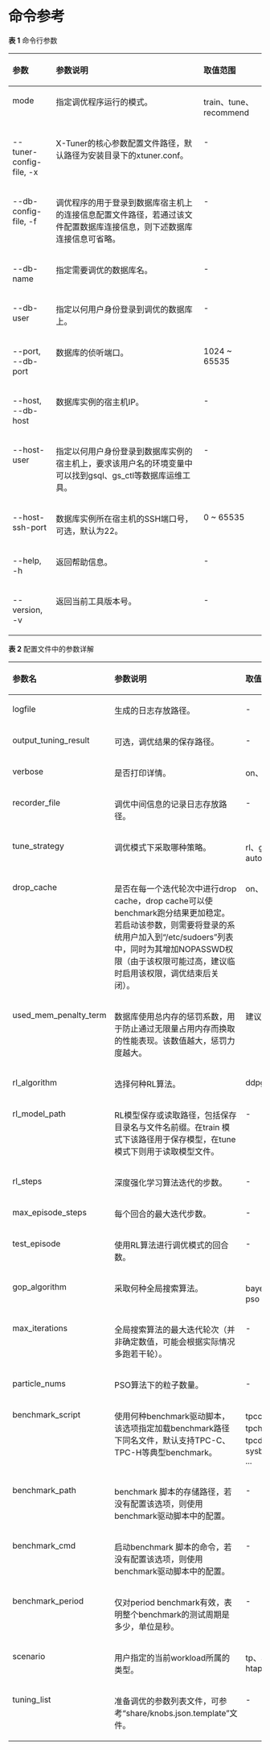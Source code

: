 # 命令参考<a name="ZH-CN_TOPIC_0000002259861206"></a>

**表 1**  命令行参数

<a name="zh-cn_topic_0000001714948909_zh-cn_topic_0283137279_table628178124515"></a>
<table><thead align="left"><tr id="zh-cn_topic_0000001714948909_zh-cn_topic_0283137279_row162968174512"><th class="cellrowborder" valign="top" width="17.18171817181718%" id="mcps1.2.4.1.1"><p id="zh-cn_topic_0000001714948909_zh-cn_topic_0283137279_p1129138144517"><a name="zh-cn_topic_0000001714948909_zh-cn_topic_0283137279_p1129138144517"></a><a name="zh-cn_topic_0000001714948909_zh-cn_topic_0283137279_p1129138144517"></a>参数</p>
</th>
<th class="cellrowborder" valign="top" width="58.33583358335833%" id="mcps1.2.4.1.2"><p id="zh-cn_topic_0000001714948909_zh-cn_topic_0283137279_p2029181454"><a name="zh-cn_topic_0000001714948909_zh-cn_topic_0283137279_p2029181454"></a><a name="zh-cn_topic_0000001714948909_zh-cn_topic_0283137279_p2029181454"></a>参数说明</p>
</th>
<th class="cellrowborder" valign="top" width="24.48244824482448%" id="mcps1.2.4.1.3"><p id="zh-cn_topic_0000001714948909_zh-cn_topic_0283137279_p6291382451"><a name="zh-cn_topic_0000001714948909_zh-cn_topic_0283137279_p6291382451"></a><a name="zh-cn_topic_0000001714948909_zh-cn_topic_0283137279_p6291382451"></a>取值范围</p>
</th>
</tr>
</thead>
<tbody><tr id="zh-cn_topic_0000001714948909_zh-cn_topic_0283137279_row162915844513"><td class="cellrowborder" valign="top" width="17.18171817181718%" headers="mcps1.2.4.1.1 "><p id="zh-cn_topic_0000001714948909_zh-cn_topic_0283137279_p132968134510"><a name="zh-cn_topic_0000001714948909_zh-cn_topic_0283137279_p132968134510"></a><a name="zh-cn_topic_0000001714948909_zh-cn_topic_0283137279_p132968134510"></a>mode</p>
</td>
<td class="cellrowborder" valign="top" width="58.33583358335833%" headers="mcps1.2.4.1.2 "><p id="zh-cn_topic_0000001714948909_zh-cn_topic_0283137279_p11295814511"><a name="zh-cn_topic_0000001714948909_zh-cn_topic_0283137279_p11295814511"></a><a name="zh-cn_topic_0000001714948909_zh-cn_topic_0283137279_p11295814511"></a>指定调优程序运行的模式。</p>
</td>
<td class="cellrowborder" valign="top" width="24.48244824482448%" headers="mcps1.2.4.1.3 "><p id="zh-cn_topic_0000001714948909_zh-cn_topic_0283137279_p02919804513"><a name="zh-cn_topic_0000001714948909_zh-cn_topic_0283137279_p02919804513"></a><a name="zh-cn_topic_0000001714948909_zh-cn_topic_0283137279_p02919804513"></a>train、tune、recommend</p>
</td>
</tr>
<tr id="zh-cn_topic_0000001714948909_row1949293216101"><td class="cellrowborder" valign="top" width="17.18171817181718%" headers="mcps1.2.4.1.1 "><p id="zh-cn_topic_0000001714948909_p57047404102"><a name="zh-cn_topic_0000001714948909_p57047404102"></a><a name="zh-cn_topic_0000001714948909_p57047404102"></a>--tuner-config-file, -x</p>
</td>
<td class="cellrowborder" valign="top" width="58.33583358335833%" headers="mcps1.2.4.1.2 "><p id="zh-cn_topic_0000001714948909_p19705240181019"><a name="zh-cn_topic_0000001714948909_p19705240181019"></a><a name="zh-cn_topic_0000001714948909_p19705240181019"></a>X-Tuner的核心参数配置文件路径，默认路径为安装目录下的xtuner.conf。</p>
</td>
<td class="cellrowborder" valign="top" width="24.48244824482448%" headers="mcps1.2.4.1.3 "><p id="zh-cn_topic_0000001714948909_p192324411812"><a name="zh-cn_topic_0000001714948909_p192324411812"></a><a name="zh-cn_topic_0000001714948909_p192324411812"></a>-</p>
</td>
</tr>
<tr id="zh-cn_topic_0000001714948909_zh-cn_topic_0283137279_row19291888452"><td class="cellrowborder" valign="top" width="17.18171817181718%" headers="mcps1.2.4.1.1 "><p id="zh-cn_topic_0000001714948909_zh-cn_topic_0283137279_p16296874513"><a name="zh-cn_topic_0000001714948909_zh-cn_topic_0283137279_p16296874513"></a><a name="zh-cn_topic_0000001714948909_zh-cn_topic_0283137279_p16296874513"></a>--db-config-file, -f</p>
</td>
<td class="cellrowborder" valign="top" width="58.33583358335833%" headers="mcps1.2.4.1.2 "><p id="zh-cn_topic_0000001714948909_zh-cn_topic_0283137279_p13297818451"><a name="zh-cn_topic_0000001714948909_zh-cn_topic_0283137279_p13297818451"></a><a name="zh-cn_topic_0000001714948909_zh-cn_topic_0283137279_p13297818451"></a>调优程序的用于登录到数据库宿主机上的连接信息配置文件路径，若通过该文件配置数据库连接信息，则下述数据库连接信息可省略。</p>
</td>
<td class="cellrowborder" valign="top" width="24.48244824482448%" headers="mcps1.2.4.1.3 "><p id="zh-cn_topic_0000001714948909_p322194491819"><a name="zh-cn_topic_0000001714948909_p322194491819"></a><a name="zh-cn_topic_0000001714948909_p322194491819"></a>-</p>
</td>
</tr>
<tr id="zh-cn_topic_0000001714948909_zh-cn_topic_0283137279_row18298818455"><td class="cellrowborder" valign="top" width="17.18171817181718%" headers="mcps1.2.4.1.1 "><p id="zh-cn_topic_0000001714948909_zh-cn_topic_0283137279_p82912864518"><a name="zh-cn_topic_0000001714948909_zh-cn_topic_0283137279_p82912864518"></a><a name="zh-cn_topic_0000001714948909_zh-cn_topic_0283137279_p82912864518"></a>--db-name</p>
</td>
<td class="cellrowborder" valign="top" width="58.33583358335833%" headers="mcps1.2.4.1.2 "><p id="zh-cn_topic_0000001714948909_zh-cn_topic_0283137279_p22917874513"><a name="zh-cn_topic_0000001714948909_zh-cn_topic_0283137279_p22917874513"></a><a name="zh-cn_topic_0000001714948909_zh-cn_topic_0283137279_p22917874513"></a>指定需要调优的数据库名。</p>
</td>
<td class="cellrowborder" valign="top" width="24.48244824482448%" headers="mcps1.2.4.1.3 "><p id="zh-cn_topic_0000001714948909_p92194419180"><a name="zh-cn_topic_0000001714948909_p92194419180"></a><a name="zh-cn_topic_0000001714948909_p92194419180"></a>-</p>
</td>
</tr>
<tr id="zh-cn_topic_0000001714948909_zh-cn_topic_0283137279_row9294819456"><td class="cellrowborder" valign="top" width="17.18171817181718%" headers="mcps1.2.4.1.1 "><p id="zh-cn_topic_0000001714948909_zh-cn_topic_0283137279_p1829118104514"><a name="zh-cn_topic_0000001714948909_zh-cn_topic_0283137279_p1829118104514"></a><a name="zh-cn_topic_0000001714948909_zh-cn_topic_0283137279_p1829118104514"></a>--db-user</p>
</td>
<td class="cellrowborder" valign="top" width="58.33583358335833%" headers="mcps1.2.4.1.2 "><p id="zh-cn_topic_0000001714948909_zh-cn_topic_0283137279_p1429208164510"><a name="zh-cn_topic_0000001714948909_zh-cn_topic_0283137279_p1429208164510"></a><a name="zh-cn_topic_0000001714948909_zh-cn_topic_0283137279_p1429208164510"></a>指定以何用户身份登录到调优的数据库上。</p>
</td>
<td class="cellrowborder" valign="top" width="24.48244824482448%" headers="mcps1.2.4.1.3 "><p id="zh-cn_topic_0000001714948909_p420154491810"><a name="zh-cn_topic_0000001714948909_p420154491810"></a><a name="zh-cn_topic_0000001714948909_p420154491810"></a>-</p>
</td>
</tr>
<tr id="zh-cn_topic_0000001714948909_zh-cn_topic_0283137279_row1020015014713"><td class="cellrowborder" valign="top" width="17.18171817181718%" headers="mcps1.2.4.1.1 "><p id="zh-cn_topic_0000001714948909_zh-cn_topic_0283137279_p42004013477"><a name="zh-cn_topic_0000001714948909_zh-cn_topic_0283137279_p42004013477"></a><a name="zh-cn_topic_0000001714948909_zh-cn_topic_0283137279_p42004013477"></a>--port, --db-port</p>
</td>
<td class="cellrowborder" valign="top" width="58.33583358335833%" headers="mcps1.2.4.1.2 "><p id="zh-cn_topic_0000001714948909_zh-cn_topic_0283137279_p1200160134715"><a name="zh-cn_topic_0000001714948909_zh-cn_topic_0283137279_p1200160134715"></a><a name="zh-cn_topic_0000001714948909_zh-cn_topic_0283137279_p1200160134715"></a>数据库的侦听端口。</p>
</td>
<td class="cellrowborder" valign="top" width="24.48244824482448%" headers="mcps1.2.4.1.3 "><p id="zh-cn_topic_0000001714948909_p1419744151813"><a name="zh-cn_topic_0000001714948909_p1419744151813"></a><a name="zh-cn_topic_0000001714948909_p1419744151813"></a>1024 ~ 65535</p>
</td>
</tr>
<tr id="zh-cn_topic_0000001714948909_zh-cn_topic_0283137279_row1836561411475"><td class="cellrowborder" valign="top" width="17.18171817181718%" headers="mcps1.2.4.1.1 "><p id="zh-cn_topic_0000001714948909_zh-cn_topic_0283137279_p7365314124713"><a name="zh-cn_topic_0000001714948909_zh-cn_topic_0283137279_p7365314124713"></a><a name="zh-cn_topic_0000001714948909_zh-cn_topic_0283137279_p7365314124713"></a>--host, --db-host</p>
</td>
<td class="cellrowborder" valign="top" width="58.33583358335833%" headers="mcps1.2.4.1.2 "><p id="zh-cn_topic_0000001714948909_zh-cn_topic_0283137279_p1236541444719"><a name="zh-cn_topic_0000001714948909_zh-cn_topic_0283137279_p1236541444719"></a><a name="zh-cn_topic_0000001714948909_zh-cn_topic_0283137279_p1236541444719"></a>数据库实例的宿主机IP。</p>
</td>
<td class="cellrowborder" valign="top" width="24.48244824482448%" headers="mcps1.2.4.1.3 "><p id="zh-cn_topic_0000001714948909_p19191442186"><a name="zh-cn_topic_0000001714948909_p19191442186"></a><a name="zh-cn_topic_0000001714948909_p19191442186"></a>-</p>
</td>
</tr>
<tr id="zh-cn_topic_0000001714948909_zh-cn_topic_0283137279_row1773402524719"><td class="cellrowborder" valign="top" width="17.18171817181718%" headers="mcps1.2.4.1.1 "><p id="zh-cn_topic_0000001714948909_zh-cn_topic_0283137279_p13734825204719"><a name="zh-cn_topic_0000001714948909_zh-cn_topic_0283137279_p13734825204719"></a><a name="zh-cn_topic_0000001714948909_zh-cn_topic_0283137279_p13734825204719"></a>--host-user</p>
</td>
<td class="cellrowborder" valign="top" width="58.33583358335833%" headers="mcps1.2.4.1.2 "><p id="zh-cn_topic_0000001714948909_zh-cn_topic_0283137279_p3734112544712"><a name="zh-cn_topic_0000001714948909_zh-cn_topic_0283137279_p3734112544712"></a><a name="zh-cn_topic_0000001714948909_zh-cn_topic_0283137279_p3734112544712"></a>指定以何用户身份登录到数据库实例的宿主机上，要求该用户名的环境变量中可以找到gsql、gs_ctl等数据库运维工具。</p>
</td>
<td class="cellrowborder" valign="top" width="24.48244824482448%" headers="mcps1.2.4.1.3 "><p id="zh-cn_topic_0000001714948909_p618154471812"><a name="zh-cn_topic_0000001714948909_p618154471812"></a><a name="zh-cn_topic_0000001714948909_p618154471812"></a>-</p>
</td>
</tr>
<tr id="zh-cn_topic_0000001714948909_zh-cn_topic_0283137279_row12794175884716"><td class="cellrowborder" valign="top" width="17.18171817181718%" headers="mcps1.2.4.1.1 "><p id="zh-cn_topic_0000001714948909_zh-cn_topic_0283137279_p1279485811475"><a name="zh-cn_topic_0000001714948909_zh-cn_topic_0283137279_p1279485811475"></a><a name="zh-cn_topic_0000001714948909_zh-cn_topic_0283137279_p1279485811475"></a>--host-ssh-port</p>
</td>
<td class="cellrowborder" valign="top" width="58.33583358335833%" headers="mcps1.2.4.1.2 "><p id="zh-cn_topic_0000001714948909_zh-cn_topic_0283137279_p779418589472"><a name="zh-cn_topic_0000001714948909_zh-cn_topic_0283137279_p779418589472"></a><a name="zh-cn_topic_0000001714948909_zh-cn_topic_0283137279_p779418589472"></a>数据库实例所在宿主机的SSH端口号，可选，默认为22。</p>
</td>
<td class="cellrowborder" valign="top" width="24.48244824482448%" headers="mcps1.2.4.1.3 "><p id="zh-cn_topic_0000001714948909_p15171344161817"><a name="zh-cn_topic_0000001714948909_p15171344161817"></a><a name="zh-cn_topic_0000001714948909_p15171344161817"></a>0 ~ 65535</p>
</td>
</tr>
<tr id="zh-cn_topic_0000001714948909_row124653514117"><td class="cellrowborder" valign="top" width="17.18171817181718%" headers="mcps1.2.4.1.1 "><p id="zh-cn_topic_0000001714948909_p16465651181116"><a name="zh-cn_topic_0000001714948909_p16465651181116"></a><a name="zh-cn_topic_0000001714948909_p16465651181116"></a>--help, -h</p>
</td>
<td class="cellrowborder" valign="top" width="58.33583358335833%" headers="mcps1.2.4.1.2 "><p id="zh-cn_topic_0000001714948909_p13466651121115"><a name="zh-cn_topic_0000001714948909_p13466651121115"></a><a name="zh-cn_topic_0000001714948909_p13466651121115"></a>返回帮助信息。</p>
</td>
<td class="cellrowborder" valign="top" width="24.48244824482448%" headers="mcps1.2.4.1.3 "><p id="zh-cn_topic_0000001714948909_p10161044111814"><a name="zh-cn_topic_0000001714948909_p10161044111814"></a><a name="zh-cn_topic_0000001714948909_p10161044111814"></a>-</p>
</td>
</tr>
<tr id="zh-cn_topic_0000001714948909_zh-cn_topic_0283137279_row1068864085011"><td class="cellrowborder" valign="top" width="17.18171817181718%" headers="mcps1.2.4.1.1 "><p id="zh-cn_topic_0000001714948909_zh-cn_topic_0283137279_p1568814095019"><a name="zh-cn_topic_0000001714948909_zh-cn_topic_0283137279_p1568814095019"></a><a name="zh-cn_topic_0000001714948909_zh-cn_topic_0283137279_p1568814095019"></a>--version, -v</p>
</td>
<td class="cellrowborder" valign="top" width="58.33583358335833%" headers="mcps1.2.4.1.2 "><p id="zh-cn_topic_0000001714948909_zh-cn_topic_0283137279_p368834095019"><a name="zh-cn_topic_0000001714948909_zh-cn_topic_0283137279_p368834095019"></a><a name="zh-cn_topic_0000001714948909_zh-cn_topic_0283137279_p368834095019"></a>返回当前工具版本号。</p>
</td>
<td class="cellrowborder" valign="top" width="24.48244824482448%" headers="mcps1.2.4.1.3 "><p id="zh-cn_topic_0000001714948909_p499654318184"><a name="zh-cn_topic_0000001714948909_p499654318184"></a><a name="zh-cn_topic_0000001714948909_p499654318184"></a>-</p>
</td>
</tr>
</tbody>
</table>

**表 2**  配置文件中的参数详解

<a name="zh-cn_topic_0000001714948909_table10217184512711"></a>
<table><thead align="left"><tr id="zh-cn_topic_0000001714948909_row72171451773"><th class="cellrowborder" valign="top" width="23.52%" id="mcps1.2.4.1.1"><p id="zh-cn_topic_0000001714948909_p521714451473"><a name="zh-cn_topic_0000001714948909_p521714451473"></a><a name="zh-cn_topic_0000001714948909_p521714451473"></a>参数名</p>
</th>
<th class="cellrowborder" valign="top" width="63.51%" id="mcps1.2.4.1.2"><p id="zh-cn_topic_0000001714948909_p1121715452716"><a name="zh-cn_topic_0000001714948909_p1121715452716"></a><a name="zh-cn_topic_0000001714948909_p1121715452716"></a>参数说明</p>
</th>
<th class="cellrowborder" valign="top" width="12.97%" id="mcps1.2.4.1.3"><p id="zh-cn_topic_0000001714948909_p74782020913"><a name="zh-cn_topic_0000001714948909_p74782020913"></a><a name="zh-cn_topic_0000001714948909_p74782020913"></a>取值范围</p>
</th>
</tr>
</thead>
<tbody><tr id="zh-cn_topic_0000001714948909_row17217114518720"><td class="cellrowborder" valign="top" width="23.52%" headers="mcps1.2.4.1.1 "><p id="zh-cn_topic_0000001714948909_p521764516711"><a name="zh-cn_topic_0000001714948909_p521764516711"></a><a name="zh-cn_topic_0000001714948909_p521764516711"></a>logfile</p>
</td>
<td class="cellrowborder" valign="top" width="63.51%" headers="mcps1.2.4.1.2 "><p id="zh-cn_topic_0000001714948909_p1821711451578"><a name="zh-cn_topic_0000001714948909_p1821711451578"></a><a name="zh-cn_topic_0000001714948909_p1821711451578"></a>生成的日志存放路径。</p>
</td>
<td class="cellrowborder" valign="top" width="12.97%" headers="mcps1.2.4.1.3 "><p id="zh-cn_topic_0000001714948909_p10478801895"><a name="zh-cn_topic_0000001714948909_p10478801895"></a><a name="zh-cn_topic_0000001714948909_p10478801895"></a>-</p>
</td>
</tr>
<tr id="zh-cn_topic_0000001714948909_row02171545078"><td class="cellrowborder" valign="top" width="23.52%" headers="mcps1.2.4.1.1 "><p id="zh-cn_topic_0000001714948909_p112172452714"><a name="zh-cn_topic_0000001714948909_p112172452714"></a><a name="zh-cn_topic_0000001714948909_p112172452714"></a>output_tuning_result</p>
</td>
<td class="cellrowborder" valign="top" width="63.51%" headers="mcps1.2.4.1.2 "><p id="zh-cn_topic_0000001714948909_p721719458717"><a name="zh-cn_topic_0000001714948909_p721719458717"></a><a name="zh-cn_topic_0000001714948909_p721719458717"></a>可选，调优结果的保存路径。</p>
</td>
<td class="cellrowborder" valign="top" width="12.97%" headers="mcps1.2.4.1.3 "><p id="zh-cn_topic_0000001714948909_p15478709910"><a name="zh-cn_topic_0000001714948909_p15478709910"></a><a name="zh-cn_topic_0000001714948909_p15478709910"></a>-</p>
</td>
</tr>
<tr id="zh-cn_topic_0000001714948909_row52171645371"><td class="cellrowborder" valign="top" width="23.52%" headers="mcps1.2.4.1.1 "><p id="zh-cn_topic_0000001714948909_p721716456713"><a name="zh-cn_topic_0000001714948909_p721716456713"></a><a name="zh-cn_topic_0000001714948909_p721716456713"></a>verbose</p>
</td>
<td class="cellrowborder" valign="top" width="63.51%" headers="mcps1.2.4.1.2 "><p id="zh-cn_topic_0000001714948909_p121811451717"><a name="zh-cn_topic_0000001714948909_p121811451717"></a><a name="zh-cn_topic_0000001714948909_p121811451717"></a>是否打印详情。</p>
</td>
<td class="cellrowborder" valign="top" width="12.97%" headers="mcps1.2.4.1.3 "><p id="zh-cn_topic_0000001714948909_p174781301998"><a name="zh-cn_topic_0000001714948909_p174781301998"></a><a name="zh-cn_topic_0000001714948909_p174781301998"></a>on、off</p>
</td>
</tr>
<tr id="zh-cn_topic_0000001714948909_row4218184515710"><td class="cellrowborder" valign="top" width="23.52%" headers="mcps1.2.4.1.1 "><p id="zh-cn_topic_0000001714948909_p52181645378"><a name="zh-cn_topic_0000001714948909_p52181645378"></a><a name="zh-cn_topic_0000001714948909_p52181645378"></a>recorder_file</p>
</td>
<td class="cellrowborder" valign="top" width="63.51%" headers="mcps1.2.4.1.2 "><p id="zh-cn_topic_0000001714948909_p18218174510717"><a name="zh-cn_topic_0000001714948909_p18218174510717"></a><a name="zh-cn_topic_0000001714948909_p18218174510717"></a>调优中间信息的记录日志存放路径。</p>
</td>
<td class="cellrowborder" valign="top" width="12.97%" headers="mcps1.2.4.1.3 "><p id="zh-cn_topic_0000001714948909_p54781010914"><a name="zh-cn_topic_0000001714948909_p54781010914"></a><a name="zh-cn_topic_0000001714948909_p54781010914"></a>-</p>
</td>
</tr>
<tr id="zh-cn_topic_0000001714948909_row9148057131217"><td class="cellrowborder" valign="top" width="23.52%" headers="mcps1.2.4.1.1 "><p id="zh-cn_topic_0000001714948909_p314915781211"><a name="zh-cn_topic_0000001714948909_p314915781211"></a><a name="zh-cn_topic_0000001714948909_p314915781211"></a>tune_strategy</p>
</td>
<td class="cellrowborder" valign="top" width="63.51%" headers="mcps1.2.4.1.2 "><p id="zh-cn_topic_0000001714948909_p1714910572124"><a name="zh-cn_topic_0000001714948909_p1714910572124"></a><a name="zh-cn_topic_0000001714948909_p1714910572124"></a>调优模式下采取哪种策略。</p>
</td>
<td class="cellrowborder" valign="top" width="12.97%" headers="mcps1.2.4.1.3 "><p id="zh-cn_topic_0000001714948909_p121491657181214"><a name="zh-cn_topic_0000001714948909_p121491657181214"></a><a name="zh-cn_topic_0000001714948909_p121491657181214"></a>rl、gop、auto</p>
</td>
</tr>
<tr id="zh-cn_topic_0000001714948909_row149593134"><td class="cellrowborder" valign="top" width="23.52%" headers="mcps1.2.4.1.1 "><p id="zh-cn_topic_0000001714948909_p1349199181315"><a name="zh-cn_topic_0000001714948909_p1349199181315"></a><a name="zh-cn_topic_0000001714948909_p1349199181315"></a>drop_cache</p>
</td>
<td class="cellrowborder" valign="top" width="63.51%" headers="mcps1.2.4.1.2 "><p id="zh-cn_topic_0000001714948909_p1549139151310"><a name="zh-cn_topic_0000001714948909_p1549139151310"></a><a name="zh-cn_topic_0000001714948909_p1549139151310"></a>是否在每一个迭代轮次中进行drop cache，drop cache可以使benchmark跑分结果更加稳定。若启动该参数，则需要将登录的系统用户加入到“/etc/sudoers”列表中，同时为其增加NOPASSWD权限（由于该权限可能过高，建议临时启用该权限，调优结束后关闭）。</p>
</td>
<td class="cellrowborder" valign="top" width="12.97%" headers="mcps1.2.4.1.3 "><p id="zh-cn_topic_0000001714948909_p94911921317"><a name="zh-cn_topic_0000001714948909_p94911921317"></a><a name="zh-cn_topic_0000001714948909_p94911921317"></a>on、off</p>
</td>
</tr>
<tr id="zh-cn_topic_0000001714948909_row156307123139"><td class="cellrowborder" valign="top" width="23.52%" headers="mcps1.2.4.1.1 "><p id="zh-cn_topic_0000001714948909_p136311512151316"><a name="zh-cn_topic_0000001714948909_p136311512151316"></a><a name="zh-cn_topic_0000001714948909_p136311512151316"></a>used_mem_penalty_term</p>
</td>
<td class="cellrowborder" valign="top" width="63.51%" headers="mcps1.2.4.1.2 "><p id="zh-cn_topic_0000001714948909_p1963111251317"><a name="zh-cn_topic_0000001714948909_p1963111251317"></a><a name="zh-cn_topic_0000001714948909_p1963111251317"></a>数据库使用总内存的惩罚系数，用于防止通过无限量占用内存而换取的性能表现。该数值越大，惩罚力度越大。</p>
</td>
<td class="cellrowborder" valign="top" width="12.97%" headers="mcps1.2.4.1.3 "><p id="zh-cn_topic_0000001714948909_p9631141210134"><a name="zh-cn_topic_0000001714948909_p9631141210134"></a><a name="zh-cn_topic_0000001714948909_p9631141210134"></a>建议0 ~ 1</p>
</td>
</tr>
<tr id="zh-cn_topic_0000001714948909_row151617169130"><td class="cellrowborder" valign="top" width="23.52%" headers="mcps1.2.4.1.1 "><p id="zh-cn_topic_0000001714948909_p951641614135"><a name="zh-cn_topic_0000001714948909_p951641614135"></a><a name="zh-cn_topic_0000001714948909_p951641614135"></a>rl_algorithm</p>
</td>
<td class="cellrowborder" valign="top" width="63.51%" headers="mcps1.2.4.1.2 "><p id="zh-cn_topic_0000001714948909_p175161516201316"><a name="zh-cn_topic_0000001714948909_p175161516201316"></a><a name="zh-cn_topic_0000001714948909_p175161516201316"></a>选择何种RL算法。</p>
</td>
<td class="cellrowborder" valign="top" width="12.97%" headers="mcps1.2.4.1.3 "><p id="zh-cn_topic_0000001714948909_p1051681671315"><a name="zh-cn_topic_0000001714948909_p1051681671315"></a><a name="zh-cn_topic_0000001714948909_p1051681671315"></a>ddpg</p>
</td>
</tr>
<tr id="zh-cn_topic_0000001714948909_row1097152219137"><td class="cellrowborder" valign="top" width="23.52%" headers="mcps1.2.4.1.1 "><p id="zh-cn_topic_0000001714948909_p7975222134"><a name="zh-cn_topic_0000001714948909_p7975222134"></a><a name="zh-cn_topic_0000001714948909_p7975222134"></a>rl_model_path</p>
</td>
<td class="cellrowborder" valign="top" width="63.51%" headers="mcps1.2.4.1.2 "><p id="zh-cn_topic_0000001714948909_p597132219139"><a name="zh-cn_topic_0000001714948909_p597132219139"></a><a name="zh-cn_topic_0000001714948909_p597132219139"></a>RL模型保存或读取路径，包括保存目录名与文件名前缀。在train 模式下该路径用于保存模型，在tune模式下则用于读取模型文件。</p>
</td>
<td class="cellrowborder" valign="top" width="12.97%" headers="mcps1.2.4.1.3 "><p id="zh-cn_topic_0000001714948909_p189702201314"><a name="zh-cn_topic_0000001714948909_p189702201314"></a><a name="zh-cn_topic_0000001714948909_p189702201314"></a>-</p>
</td>
</tr>
<tr id="zh-cn_topic_0000001714948909_row480932521319"><td class="cellrowborder" valign="top" width="23.52%" headers="mcps1.2.4.1.1 "><p id="zh-cn_topic_0000001714948909_p1180972561313"><a name="zh-cn_topic_0000001714948909_p1180972561313"></a><a name="zh-cn_topic_0000001714948909_p1180972561313"></a>rl_steps</p>
</td>
<td class="cellrowborder" valign="top" width="63.51%" headers="mcps1.2.4.1.2 "><p id="zh-cn_topic_0000001714948909_p128098254133"><a name="zh-cn_topic_0000001714948909_p128098254133"></a><a name="zh-cn_topic_0000001714948909_p128098254133"></a>深度强化学习算法迭代的步数。</p>
</td>
<td class="cellrowborder" valign="top" width="12.97%" headers="mcps1.2.4.1.3 "><p id="zh-cn_topic_0000001714948909_p2179104412595"><a name="zh-cn_topic_0000001714948909_p2179104412595"></a><a name="zh-cn_topic_0000001714948909_p2179104412595"></a>-</p>
</td>
</tr>
<tr id="zh-cn_topic_0000001714948909_row356972910136"><td class="cellrowborder" valign="top" width="23.52%" headers="mcps1.2.4.1.1 "><p id="zh-cn_topic_0000001714948909_p195692295139"><a name="zh-cn_topic_0000001714948909_p195692295139"></a><a name="zh-cn_topic_0000001714948909_p195692295139"></a>max_episode_steps</p>
</td>
<td class="cellrowborder" valign="top" width="63.51%" headers="mcps1.2.4.1.2 "><p id="zh-cn_topic_0000001714948909_p195694294137"><a name="zh-cn_topic_0000001714948909_p195694294137"></a><a name="zh-cn_topic_0000001714948909_p195694294137"></a>每个回合的最大迭代步数。</p>
</td>
<td class="cellrowborder" valign="top" width="12.97%" headers="mcps1.2.4.1.3 "><p id="zh-cn_topic_0000001714948909_p81783444594"><a name="zh-cn_topic_0000001714948909_p81783444594"></a><a name="zh-cn_topic_0000001714948909_p81783444594"></a>-</p>
</td>
</tr>
<tr id="zh-cn_topic_0000001714948909_row1696662320147"><td class="cellrowborder" valign="top" width="23.52%" headers="mcps1.2.4.1.1 "><p id="zh-cn_topic_0000001714948909_p18966192311147"><a name="zh-cn_topic_0000001714948909_p18966192311147"></a><a name="zh-cn_topic_0000001714948909_p18966192311147"></a>test_episode</p>
</td>
<td class="cellrowborder" valign="top" width="63.51%" headers="mcps1.2.4.1.2 "><p id="zh-cn_topic_0000001714948909_p696614239145"><a name="zh-cn_topic_0000001714948909_p696614239145"></a><a name="zh-cn_topic_0000001714948909_p696614239145"></a>使用RL算法进行调优模式的回合数。</p>
</td>
<td class="cellrowborder" valign="top" width="12.97%" headers="mcps1.2.4.1.3 "><p id="zh-cn_topic_0000001714948909_p20156154475918"><a name="zh-cn_topic_0000001714948909_p20156154475918"></a><a name="zh-cn_topic_0000001714948909_p20156154475918"></a>-</p>
</td>
</tr>
<tr id="zh-cn_topic_0000001714948909_row9780928191416"><td class="cellrowborder" valign="top" width="23.52%" headers="mcps1.2.4.1.1 "><p id="zh-cn_topic_0000001714948909_p6780128131416"><a name="zh-cn_topic_0000001714948909_p6780128131416"></a><a name="zh-cn_topic_0000001714948909_p6780128131416"></a>gop_algorithm</p>
</td>
<td class="cellrowborder" valign="top" width="63.51%" headers="mcps1.2.4.1.2 "><p id="zh-cn_topic_0000001714948909_p18780112851416"><a name="zh-cn_topic_0000001714948909_p18780112851416"></a><a name="zh-cn_topic_0000001714948909_p18780112851416"></a>采取何种全局搜索算法。</p>
</td>
<td class="cellrowborder" valign="top" width="12.97%" headers="mcps1.2.4.1.3 "><p id="zh-cn_topic_0000001714948909_p778092811146"><a name="zh-cn_topic_0000001714948909_p778092811146"></a><a name="zh-cn_topic_0000001714948909_p778092811146"></a>bayes、pso</p>
</td>
</tr>
<tr id="zh-cn_topic_0000001714948909_row3302203141418"><td class="cellrowborder" valign="top" width="23.52%" headers="mcps1.2.4.1.1 "><p id="zh-cn_topic_0000001714948909_p16302831201411"><a name="zh-cn_topic_0000001714948909_p16302831201411"></a><a name="zh-cn_topic_0000001714948909_p16302831201411"></a>max_iterations</p>
</td>
<td class="cellrowborder" valign="top" width="63.51%" headers="mcps1.2.4.1.2 "><p id="zh-cn_topic_0000001714948909_p173026314147"><a name="zh-cn_topic_0000001714948909_p173026314147"></a><a name="zh-cn_topic_0000001714948909_p173026314147"></a>全局搜索算法的最大迭代轮次（并非确定数值，可能会根据实际情况多跑若干轮）。</p>
</td>
<td class="cellrowborder" valign="top" width="12.97%" headers="mcps1.2.4.1.3 "><p id="zh-cn_topic_0000001714948909_p4302193112149"><a name="zh-cn_topic_0000001714948909_p4302193112149"></a><a name="zh-cn_topic_0000001714948909_p4302193112149"></a>-</p>
</td>
</tr>
<tr id="zh-cn_topic_0000001714948909_row141450346148"><td class="cellrowborder" valign="top" width="23.52%" headers="mcps1.2.4.1.1 "><p id="zh-cn_topic_0000001714948909_p15146203421417"><a name="zh-cn_topic_0000001714948909_p15146203421417"></a><a name="zh-cn_topic_0000001714948909_p15146203421417"></a>particle_nums</p>
</td>
<td class="cellrowborder" valign="top" width="63.51%" headers="mcps1.2.4.1.2 "><p id="zh-cn_topic_0000001714948909_p15146133412146"><a name="zh-cn_topic_0000001714948909_p15146133412146"></a><a name="zh-cn_topic_0000001714948909_p15146133412146"></a>PSO算法下的粒子数量。</p>
</td>
<td class="cellrowborder" valign="top" width="12.97%" headers="mcps1.2.4.1.3 "><p id="zh-cn_topic_0000001714948909_p10146173401410"><a name="zh-cn_topic_0000001714948909_p10146173401410"></a><a name="zh-cn_topic_0000001714948909_p10146173401410"></a>-</p>
</td>
</tr>
<tr id="zh-cn_topic_0000001714948909_row74191454141"><td class="cellrowborder" valign="top" width="23.52%" headers="mcps1.2.4.1.1 "><p id="zh-cn_topic_0000001714948909_p1041914515145"><a name="zh-cn_topic_0000001714948909_p1041914515145"></a><a name="zh-cn_topic_0000001714948909_p1041914515145"></a>benchmark_script</p>
</td>
<td class="cellrowborder" valign="top" width="63.51%" headers="mcps1.2.4.1.2 "><p id="zh-cn_topic_0000001714948909_p025843115114"><a name="zh-cn_topic_0000001714948909_p025843115114"></a><a name="zh-cn_topic_0000001714948909_p025843115114"></a>使用何种benchmark驱动脚本，该选项指定加载benchmark路径下同名文件，默认支持TPC-C、TPC-H等典型benchmark。</p>
</td>
<td class="cellrowborder" valign="top" width="12.97%" headers="mcps1.2.4.1.3 "><p id="zh-cn_topic_0000001714948909_p19419194541419"><a name="zh-cn_topic_0000001714948909_p19419194541419"></a><a name="zh-cn_topic_0000001714948909_p19419194541419"></a>tpcc、tpch、tpcds、sysbench ...</p>
</td>
</tr>
<tr id="zh-cn_topic_0000001714948909_row11663143810146"><td class="cellrowborder" valign="top" width="23.52%" headers="mcps1.2.4.1.1 "><p id="zh-cn_topic_0000001714948909_p16632038191412"><a name="zh-cn_topic_0000001714948909_p16632038191412"></a><a name="zh-cn_topic_0000001714948909_p16632038191412"></a>benchmark_path</p>
</td>
<td class="cellrowborder" valign="top" width="63.51%" headers="mcps1.2.4.1.2 "><p id="zh-cn_topic_0000001714948909_p164191545171414"><a name="zh-cn_topic_0000001714948909_p164191545171414"></a><a name="zh-cn_topic_0000001714948909_p164191545171414"></a>benchmark 脚本的存储路径，若没有配置该选项，则使用benchmark驱动脚本中的配置。</p>
</td>
<td class="cellrowborder" valign="top" width="12.97%" headers="mcps1.2.4.1.3 "><p id="zh-cn_topic_0000001714948909_p1466314385148"><a name="zh-cn_topic_0000001714948909_p1466314385148"></a><a name="zh-cn_topic_0000001714948909_p1466314385148"></a>-</p>
</td>
</tr>
<tr id="zh-cn_topic_0000001714948909_row1316894301412"><td class="cellrowborder" valign="top" width="23.52%" headers="mcps1.2.4.1.1 "><p id="zh-cn_topic_0000001714948909_p161680437143"><a name="zh-cn_topic_0000001714948909_p161680437143"></a><a name="zh-cn_topic_0000001714948909_p161680437143"></a>benchmark_cmd</p>
</td>
<td class="cellrowborder" valign="top" width="63.51%" headers="mcps1.2.4.1.2 "><p id="zh-cn_topic_0000001714948909_p1271811013536"><a name="zh-cn_topic_0000001714948909_p1271811013536"></a><a name="zh-cn_topic_0000001714948909_p1271811013536"></a>启动benchmark 脚本的命令，若没有配置该选项，则使用benchmark驱动脚本中的配置。</p>
</td>
<td class="cellrowborder" valign="top" width="12.97%" headers="mcps1.2.4.1.3 "><p id="zh-cn_topic_0000001714948909_p1216810435142"><a name="zh-cn_topic_0000001714948909_p1216810435142"></a><a name="zh-cn_topic_0000001714948909_p1216810435142"></a>-</p>
</td>
</tr>
<tr id="zh-cn_topic_0000001714948909_row138695406353"><td class="cellrowborder" valign="top" width="23.52%" headers="mcps1.2.4.1.1 "><p id="zh-cn_topic_0000001714948909_p678917148372"><a name="zh-cn_topic_0000001714948909_p678917148372"></a><a name="zh-cn_topic_0000001714948909_p678917148372"></a>benchmark_period</p>
</td>
<td class="cellrowborder" valign="top" width="63.51%" headers="mcps1.2.4.1.2 "><p id="zh-cn_topic_0000001714948909_p08691403355"><a name="zh-cn_topic_0000001714948909_p08691403355"></a><a name="zh-cn_topic_0000001714948909_p08691403355"></a>仅对period benchmark有效，表明整个benchmark的测试周期是多少，单位是秒。</p>
</td>
<td class="cellrowborder" valign="top" width="12.97%" headers="mcps1.2.4.1.3 "><p id="zh-cn_topic_0000001714948909_p14869140153519"><a name="zh-cn_topic_0000001714948909_p14869140153519"></a><a name="zh-cn_topic_0000001714948909_p14869140153519"></a>-</p>
</td>
</tr>
<tr id="zh-cn_topic_0000001714948909_row17821134014142"><td class="cellrowborder" valign="top" width="23.52%" headers="mcps1.2.4.1.1 "><p id="zh-cn_topic_0000001714948909_p18822640181413"><a name="zh-cn_topic_0000001714948909_p18822640181413"></a><a name="zh-cn_topic_0000001714948909_p18822640181413"></a>scenario</p>
</td>
<td class="cellrowborder" valign="top" width="63.51%" headers="mcps1.2.4.1.2 "><p id="zh-cn_topic_0000001714948909_p982210409141"><a name="zh-cn_topic_0000001714948909_p982210409141"></a><a name="zh-cn_topic_0000001714948909_p982210409141"></a>用户指定的当前workload所属的类型。</p>
</td>
<td class="cellrowborder" valign="top" width="12.97%" headers="mcps1.2.4.1.3 "><p id="zh-cn_topic_0000001714948909_p1982218404141"><a name="zh-cn_topic_0000001714948909_p1982218404141"></a><a name="zh-cn_topic_0000001714948909_p1982218404141"></a>tp、ap、htap</p>
</td>
</tr>
<tr id="zh-cn_topic_0000001714948909_row12561193614148"><td class="cellrowborder" valign="top" width="23.52%" headers="mcps1.2.4.1.1 "><p id="zh-cn_topic_0000001714948909_p4561113617147"><a name="zh-cn_topic_0000001714948909_p4561113617147"></a><a name="zh-cn_topic_0000001714948909_p4561113617147"></a>tuning_list</p>
</td>
<td class="cellrowborder" valign="top" width="63.51%" headers="mcps1.2.4.1.2 "><p id="zh-cn_topic_0000001714948909_p756113365148"><a name="zh-cn_topic_0000001714948909_p756113365148"></a><a name="zh-cn_topic_0000001714948909_p756113365148"></a>准备调优的参数列表文件，可参考“share/knobs.json.template”文件。</p>
</td>
<td class="cellrowborder" valign="top" width="12.97%" headers="mcps1.2.4.1.3 "><p id="zh-cn_topic_0000001714948909_p1256193621413"><a name="zh-cn_topic_0000001714948909_p1256193621413"></a><a name="zh-cn_topic_0000001714948909_p1256193621413"></a>-</p>
</td>
</tr>
</tbody>
</table>


